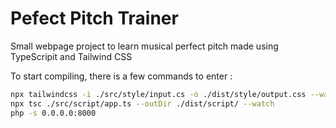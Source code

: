 # Pefect Pitch Trainer

Small webpage project to learn musical perfect pitch made using TypeScripit and Tailwind CSS

To start compiling, there is a few commands to enter :
```bash
npx tailwindcss -i ./src/style/input.cs -o ./dist/style/output.css --watch
npx tsc ./src/script/app.ts --outDir ./dist/script/ --watch
php -s 0.0.0.0:8000
```